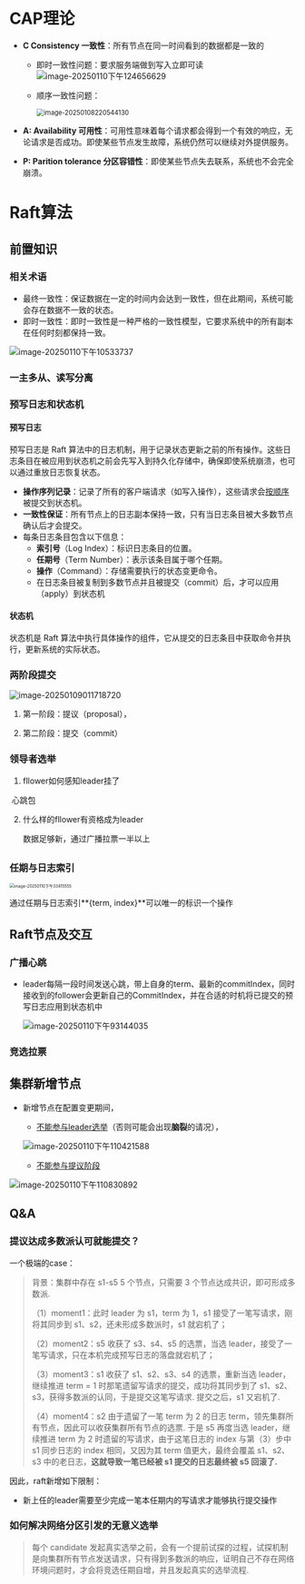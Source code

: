 # CAP理论

- **C Consistency 一致性**：所有节点在同一时间看到的数据都是一致的

  - 即时一致性问题：要求服务端做到写入立即可读 ![image-20250110下午124656629](https://typora-dusong.oss-cn-chengdu.aliyuncs.com/image-20250110%E4%B8%8B%E5%8D%88124656629.png)

  - 顺序一致性问题：

    <img src="https://typora-dusong.oss-cn-chengdu.aliyuncs.com/image-20250108220544130.png" alt="image-20250108220544130" style="zoom: 80%;" />

- **A: Availability 可用性**：可用性意味着每个请求都会得到一个有效的响应，无论请求是否成功。即使某些节点发生故障，系统仍然可以继续对外提供服务。

- **P: Parition tolerance 分区容错性**：即使某些节点失去联系，系统也不会完全崩溃。





# Raft算法

## 前置知识

### 相关术语

- 最终一致性：保证数据在一定的时间内会达到一致性，但在此期间，系统可能会存在数据不一致的状态。
- 即时一致性：即时一致性是一种严格的一致性模型，它要求系统中的所有副本在任何时刻都保持一致。

![image-20250110下午10533737](https://typora-dusong.oss-cn-chengdu.aliyuncs.com/image-20250110%E4%B8%8B%E5%8D%8810533737.png)

### 一主多从、读写分离



### 预写日志和状态机

#### 预写日志

预写日志是 Raft 算法中的日志机制，用于记录状态更新之前的所有操作。这些日志条目在被应用到状态机之前会先写入到持久化存储中，确保即使系统崩溃，也可以通过重放日志恢复状态。

- **操作序列记录**：记录了所有的客户端请求（如写入操作），这些请求会<u>按顺序</u>被提交到状态机。
- **一致性保证**：所有节点上的日志副本保持一致，只有当日志条目被大多数节点确认后才会提交。
- 每条日志条目包含以下信息：
  - **索引号**（Log Index）：标识日志条目的位置。
  - **任期号**（Term Number）：表示该条目属于哪个任期。
  - **操作**（Command）：存储需要执行的状态变更命令。
  - 在日志条目被复制到多数节点并且被提交（commit）后，才可以应用（apply）到状态机

#### 状态机

状态机是 Raft 算法中执行具体操作的组件，它从提交的日志条目中获取命令并执行，更新系统的实际状态。

### 两阶段提交

![image-20250109011718720](https://typora-dusong.oss-cn-chengdu.aliyuncs.com/image-20250109011718720.png)

1. 第一阶段：提议（proposal），



2. 第二阶段：提交（commit）



### 领导者选举

1. fllower如何感知leader挂了

​	心跳包

2. 什么样的fllower有资格成为leader

   数据足够新，通过广播拉票一半以上

## 

### 任期与日志索引 

<img src="https://typora-dusong.oss-cn-chengdu.aliyuncs.com/image-20250110%E4%B8%8B%E5%8D%8833415555.png" alt="image-20250110下午33415555" style="zoom:50%;" />

通过任期与日志索引**{term, index}**可以唯一的标识一个操作



## Raft节点及交互

### 广播心跳

- leader每隔一段时间发送心跳，带上自身的term、最新的commitIndex，同时接收到的follower会更新自己的CommitIndex，并在合适的时机将已提交的预写日志应用到状态机中

  ![image-20250110下午93144035](https://typora-dusong.oss-cn-chengdu.aliyuncs.com/image-20250110%E4%B8%8B%E5%8D%8893144035.png)

### 竞选拉票







## 集群新增节点

- 新增节点在配置变更期间，

  - <u>不能参与leader选举</u>（否则可能会出现**脑裂**的请况），

  ![image-20250110下午110421588](https://typora-dusong.oss-cn-chengdu.aliyuncs.com/image-20250110%E4%B8%8B%E5%8D%88110421588.png)

  - <u>不能参与提议阶段</u>

![image-20250110下午110830892](https://typora-dusong.oss-cn-chengdu.aliyuncs.com/image-20250110%E4%B8%8B%E5%8D%88110830892.png)





## Q&A

### 提议达成多数派认可就能提交？

一个极端的case：

> 背景：集群中存在 s1-s5 5 个节点，只需要 3 个节点达成共识，即可形成多数派.
>
> （1）moment1：此时 leader 为 s1，term 为 1，s1 接受了一笔写请求，刚将其同步到 s1、s2，还未形成多数派时，s1 就宕机了；
>
> （2）moment2：s5 收获了 s3、s4、s5 的选票，当选 leader，接受了一笔写请求，只在本机完成预写日志的落盘就宕机了；
>
> （3）moment3：s1 收获了 s1、s2、s3、s4 的选票，重新当选 leader，继续推进 term = 1 时那笔遗留写请求的提交，成功将其同步到了 s1、s2、s3，获得多数派的认同，于是提交这笔写请求. 提交之后，s1 又宕机了.
>
> （4）moment4：s2 由于遗留了一笔 term 为 2 的日志 term，领先集群所有节点，因此可以收获集群所有节点的选票. 于是 s5 再度当选 leader，继续推进 term 为 2 时遗留的写请求，由于这笔日志的 index 与第（3）步中 s1 同步日志的 index 相同，又因为其 term 值更大，最终会覆盖 s1、s2、s3 中的老日志，**这就导致一笔已经被 s1 提交的日志最终被 s5 回滚了.**

因此，raft新增如下限制：

- 新上任的leader需要至少完成一笔本任期内的写请求才能够执行提交操作

### 如何解决网络分区引发的无意义选举

> 每个 candidate 发起真实选举之前，会有一个提前试探的过程，试探机制是向集群所有节点发送请求，只有得到多数派的响应，证明自己不存在网络环境问题时，才会将竞选任期自增，并且发起真实的选举流程.

